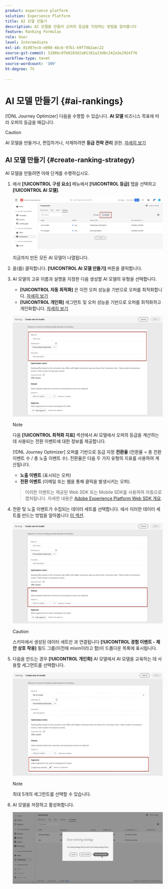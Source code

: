 ```yaml
---
product: experience platform
solution: Experience Platform
title: AI 모델 만들기
description: AI 모델을 만들어 오퍼의 등급을 지정하는 방법을 알아봅니다
feature: Ranking Formulas
role: User
level: Intermediate
exl-id: 81d07ec8-e808-4bc6-97b1-b9f7db2aec22
source-git-commit: 3188bc97b8103d2a01101a23d8c242a3e2924f76
workflow-type: tm+mt
source-wordcount: '309'
ht-degree: 7%

---
```


# AI 모델 만들기 {#ai-rankings}

[!DNL Journey Optimizer] 다음을 수행할 수 있습니다. **AI 모델** 비즈니스 목표에 따라 오퍼의 등급을 매깁니다.

>[!CAUTION]
>
>AI 모델을 만들거나, 편집하거나, 삭제하려면 **등급 전략 관리** 권한. [자세히 보기](../../administration/high-low-permissions.md#manage-ranking-strategies)

## AI 모델 만들기 {#create-ranking-strategy}

AI 모델을 만들려면 아래 단계를 수행하십시오.

1. 에서 **[!UICONTROL 구성 요소]** 메뉴에서 **[!UICONTROL 등급]** 탭을 선택하고 **[!UICONTROL AI 모델]**.

   ![](../assets/ai-ranking-list.png)

   지금까지 만든 모든 AI 모델이 나열됩니다.

1. 을(를) 클릭합니다. **[!UICONTROL AI 모델 만들기]** 버튼을 클릭합니다.

1. AI 모델의 고유 이름과 설명을 지정한 다음 생성할 AI 모델의 유형을 선택합니다.

   * **[!UICONTROL 자동 최적화]** 은 이전 오퍼 성능을 기반으로 오퍼를 최적화합니다. [자세히 보기](auto-optimization-model.md)
   * **[!UICONTROL 개인화]** 세그먼트 및 오퍼 성능을 기반으로 오퍼를 최적화하고 개인화합니다. [자세히 보기](personalized-optimization-model.md)

   ![](../assets/ai-ranking-fields.png)

   >[!NOTE]
   >
   >다음 **[!UICONTROL 최적화 지표]** 섹션에서 AI 모델에서 오퍼의 등급을 계산하는 데 사용되는 전환 이벤트에 대한 정보를 제공합니다.
   >
   >[!DNL Journey Optimizer] 오퍼를 기반으로 등급 지정 **전환율** (전환율 = 총 전환 이벤트 수 / 총 노출 이벤트 수). 전환율은 다음 두 가지 유형의 지표를 사용하여 계산됩니다.
   >* **노출 이벤트** (표시되는 오퍼)
   >* **전환 이벤트** (이메일 또는 웹을 통해 클릭을 발생시키는 오퍼).

   >
   >이러한 이벤트는 제공된 Web SDK 또는 Mobile SDK를 사용하여 자동으로 캡처됩니다. 자세한 내용은 [Adobe Experience Platform Web SDK 개요](https://experienceleague.adobe.com/docs/experience-platform/edge/home.html?lang=en).

1. 전환 및 노출 이벤트가 수집되는 데이터 세트를 선택합니다. 에서 이러한 데이터 세트를 만드는 방법을 알아봅니다 [이 섹션](#create-dataset). <!--This dataset needs to be associated with a schema that must have the **[!UICONTROL Proposition Interactions]** field group (previously known as mixin) associated with it.-->

   ![](../assets/ai-ranking-dataset-id.png)

   >[!CAUTION]
   >
   >스키마에서 생성된 데이터 세트만 과 연결됩니다 **[!UICONTROL 경험 이벤트 - 제안 상호 작용]** 필드 그룹(이전에 mixin이라고 함)이 드롭다운 목록에 표시됩니다.

1. 다음을 만드는 경우 **[!UICONTROL 개인화]** AI 모델에서 AI 모델을 교육하는 데 사용할 세그먼트를 선택합니다.

   ![](../assets/ai-ranking-segments.png)

   >[!NOTE]
   >
   >최대 5개의 세그먼트를 선택할 수 있습니다.

1. AI 모델을 저장하고 활성화합니다.

   ![](../assets/ai-ranking-save-activate.png)
